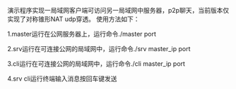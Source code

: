 演示程序实现一局域网客户端可访问另一局域网中服务器，p2p聊天，当前版本仅实现了对称锥形NAT udp穿透。
使用方法如下：

1.master运行在公网服务器上，运行命令./master port

2.srv运行在可连接公网的局域网中，运行命令./srv master_ip port

3.cli运行在可连接公网的局域网中，运行命令./cli master_ip port

4.srv cli运行终端输入消息按回车键发送
